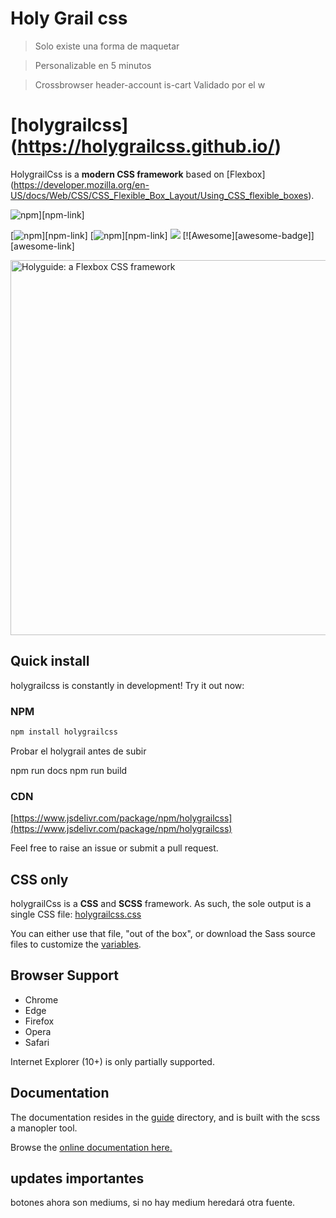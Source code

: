 # Holy Grail css

> Solo existe una forma de maquetar

> Personalizable en 5 minutos

> Crossbrowser
header-account is-cart
> Validado por el w




# [holygrailcss] (https://holygrailcss.github.io/)

HolygrailCss is a **modern CSS framework** based on [Flexbox] (https://developer.mozilla.org/en-US/docs/Web/CSS/CSS_Flexible_Box_Layout/Using_CSS_flexible_boxes).


![npm](https://res.cloudinary.com/manuel-ruiz/image/upload/v1576145416/holygrail/logoholy.svg)][npm-link]



[![npm](https://img.shields.io/npm/v/holygrailcss.svg)][npm-link]
[![npm](https://img.shields.io/npm/dm/holygrail.svg)][npm-link]
[![](data.jsdelivr.com/v1/package/npm/holygrailcss/badge)](https://www.jsdelivr.com/package/npm/holygrailcss)
[![Awesome][awesome-badge]][awesome-link]


<a href="https://holyguide.es"><img src="https://raw.githubusercontent.com/jgthms/holygrailcss/master/docs/images/holygrail-banner.png" alt="Holyguide: a Flexbox CSS framework" style="max-width:100%;" width="600"></a>





## Quick install

holygrailcss is constantly in development! Try it out now:

### NPM

```sh
npm install holygrailcss
```

Probar el holygrail antes de subir


npm run docs
npm run build




### CDN

[https://www.jsdelivr.com/package/npm/holygrailcss](https://www.jsdelivr.com/package/npm/holygrailcss)

Feel free to raise an issue or submit a pull request.

## CSS only

holygrailCss is a **CSS** and **SCSS** framework. As such, the sole output is a single CSS file: [holygrailcss.css](https://github.com/manuelruizredondo/holygrail/blob/master/css/holygraicss.css)

You can either use that file, "out of the box", or download the Sass source files to customize the [variables](https://holygrail.io/documentation/overview/variables/).



## Browser Support


* Chrome
* Edge
* Firefox
* Opera
* Safari

Internet Explorer (10+) is only partially supported.

## Documentation

The documentation resides in the [guide](guide) directory, and is built with the scss a manopler tool.

Browse the [online documentation here.](https://holygrailcss.github.io/)


## updates importantes

botones ahora son mediums, si no hay medium heredará otra fuente.
